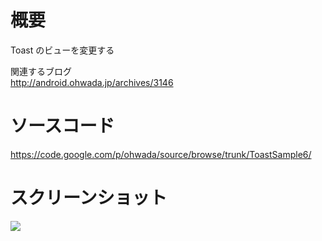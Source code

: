 # 概要 #
Toast のビューを変更する<br>

関連するブログ <br>
<a href='http://android.ohwada.jp/archives/3146'>http://android.ohwada.jp/archives/3146</a>

<h1>ソースコード</h1>
<a href='https://code.google.com/p/ohwada/source/browse/trunk/ToastSample6/'>https://code.google.com/p/ohwada/source/browse/trunk/ToastSample6/</a>

<h1>スクリーンショット</h1>
<img src='http://ohwada.googlecode.com/files/20130318toast6.png' />